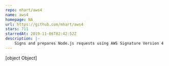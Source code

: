 ```yaml
---
repo: mhart/aws4
name: aws4
homepage: NA
url: https://github.com/mhart/aws4
stars: 711
starredAt: 2019-11-06T02:42:52Z
description: |-
    Signs and prepares Node.js requests using AWS Signature Version 4
---
```


[object Object]
